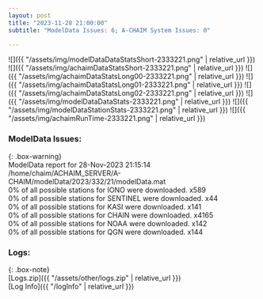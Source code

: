 ```yaml
---
layout: post
title: "2023-11-28 21:00:00"
subtitle: "ModelData Issues: 6; A-CHAIM System Issues: 0"

---
```


![]({{ "/assets/img/modelDataDataStatsShort-2333221.png" | relative_url }})
![]({{ "/assets/img/achaimDataStatsShort-2333221.png" | relative_url }})
![]({{ "/assets/img/achaimDataStatsLong00-2333221.png" | relative_url }})
![]({{ "/assets/img/achaimDataStatsLong01-2333221.png" | relative_url }})
![]({{ "/assets/img/achaimDataStatsLong02-2333221.png" | relative_url }})
![]({{ "/assets/img/modelDataDataStats-2333221.png" | relative_url }})
![]({{ "/assets/img/modelDataStationStats-2333221.png" | relative_url }})
![]({{ "/assets/img/achaimRunTime-2333221.png" | relative_url }})


### ModelData Issues:  
  
{: .box-warning}  
 ModelData report for 28-Nov-2023 21:15:14   
 /home/chaim/ACHAIM_SERVER/A-CHAIM/modelData/2023/332/21/modelData.mat   
 0% of all possible stations for IONO were downloaded. x589   
 0% of all possible stations for SENTINEL were downloaded. x44   
 0% of all possible stations for KASI were downloaded. x141   
 0% of all possible stations for CHAIN were downloaded. x4165   
 0% of all possible stations for NOAA were downloaded. x142   
 0% of all possible stations for QGN were downloaded. x144   
  


### Logs:  
  
{: .box-note}  
[Logs.zip]({{ "/assets/other/logs.zip" | relative_url }})  
[Log Info]({{ "/logInfo" | relative_url }})  
